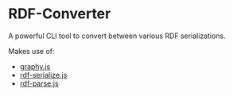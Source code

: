 # RDF-Converter

A powerful CLI tool to convert between various RDF serializations.

Makes use of:

-   [graphy.js](https://github.com/blake-regalia/graphy.js/)
-   [rdf-serialize.js](https://github.com/rubensworks/rdf-serialize.js)
-   [rdf-parse.js](https://github.com/rubensworks/rdf-parse.js)
